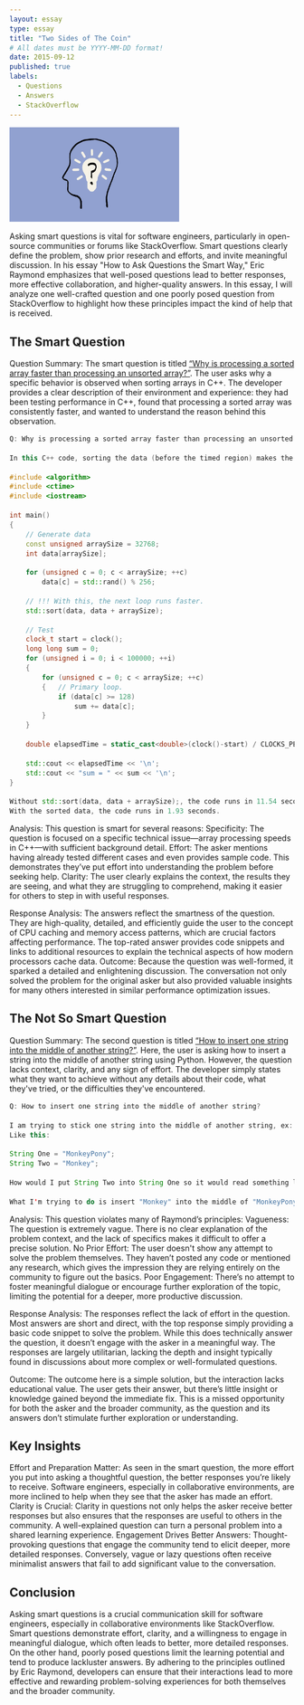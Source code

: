 ```yaml
---
layout: essay
type: essay
title: "Two Sides of The Coin"
# All dates must be YYYY-MM-DD format!
date: 2015-09-12
published: true
labels:
  - Questions
  - Answers
  - StackOverflow
---
```


<img width="300px" class="rounded float-start pe-4" src="../img/think.png">

Asking smart questions is vital for software engineers, particularly in open-source communities or forums like StackOverflow. Smart questions clearly define the problem, show prior research and efforts, and invite meaningful discussion. In his essay "How to Ask Questions the Smart Way," Eric Raymond emphasizes that well-posed questions lead to better responses, more effective collaboration, and higher-quality answers. In this essay, I will analyze one well-crafted question and one poorly posed question from StackOverflow to highlight how these principles impact the kind of help that is received.

## The Smart Question

Question Summary: The smart question is titled [“Why is processing a sorted array faster than processing an unsorted array?”](https://stackoverflow.com/questions/11227809/why-is-processing-a-sorted-array-faster-than-processing-an-unsorted-array). The user asks why a specific behavior is observed when sorting arrays in C++. The developer provides a clear description of their environment and experience: they had been testing performance in C++, found that processing a sorted array was consistently faster, and wanted to understand the reason behind this observation.

```cpp
Q: Why is processing a sorted array faster than processing an unsorted array?

In this C++ code, sorting the data (before the timed region) makes the primary loop ~6x faster:

#include <algorithm>
#include <ctime>
#include <iostream>

int main()
{
    // Generate data
    const unsigned arraySize = 32768;
    int data[arraySize];

    for (unsigned c = 0; c < arraySize; ++c)
        data[c] = std::rand() % 256;

    // !!! With this, the next loop runs faster.
    std::sort(data, data + arraySize);

    // Test
    clock_t start = clock();
    long long sum = 0;
    for (unsigned i = 0; i < 100000; ++i)
    {
        for (unsigned c = 0; c < arraySize; ++c)
        {   // Primary loop.
            if (data[c] >= 128)
                sum += data[c];
        }
    }

    double elapsedTime = static_cast<double>(clock()-start) / CLOCKS_PER_SEC;

    std::cout << elapsedTime << '\n';
    std::cout << "sum = " << sum << '\n';
}

Without std::sort(data, data + arraySize);, the code runs in 11.54 seconds.
With the sorted data, the code runs in 1.93 seconds.
```

Analysis: This question is smart for several reasons:
Specificity: The question is focused on a specific technical issue—array processing speeds in C++—with sufficient background detail.
Effort: The asker mentions having already tested different cases and even provides sample code. This demonstrates they’ve put effort into understanding the problem before seeking help.
Clarity: The user clearly explains the context, the results they are seeing, and what they are struggling to comprehend, making it easier for others to step in with useful responses.

Response Analysis: The answers reflect the smartness of the question. They are high-quality, detailed, and efficiently guide the user to the concept of CPU caching and memory access patterns, which are crucial factors affecting performance. The top-rated answer provides code snippets and links to additional resources to explain the technical aspects of how modern processors cache data.
Outcome: Because the question was well-formed, it sparked a detailed and enlightening discussion. The conversation not only solved the problem for the original asker but also provided valuable insights for many others interested in similar performance optimization issues.

## The Not So Smart Question

Question Summary: The second question is titled [“How to insert one string into the middle of another string?”](https://stackoverflow.com/questions/15442956/how-to-insert-one-string-into-the-middle-of-another-string). Here, the user is asking how to insert a string into the middle of another string using Python. However, the question lacks context, clarity, and any sign of effort. The developer simply states what they want to achieve without any details about their code, what they've tried, or the difficulties they've encountered.

```java
Q: How to insert one string into the middle of another string?

I am trying to stick one string into the middle of another string, ex:
Like this:

String One = "MonkeyPony";
String Two = "Monkey";

How would I put String Two into String One so it would read something like MonkeMonkeyyPony?

What I'm trying to do is insert "Monkey" into the middle of "MonkeyPony" numerous times, so on the first time it would read "MonkeMonkeyyPony", and on the second time it would read "MonkeMonMonkeykeyyPony", etc.

```
 
Analysis: This question violates many of Raymond’s principles:
Vagueness: The question is extremely vague. There is no clear explanation of the problem context, and the lack of specifics makes it difficult to offer a precise solution.
No Prior Effort: The user doesn't show any attempt to solve the problem themselves. They haven’t posted any code or mentioned any research, which gives the impression they are relying entirely on the community to figure out the basics.
Poor Engagement: There’s no attempt to foster meaningful dialogue or encourage further exploration of the topic, limiting the potential for a deeper, more productive discussion.

Response Analysis: The responses reflect the lack of effort in the question. Most answers are short and direct, with the top response simply providing a basic code snippet to solve the problem. While this does technically answer the question, it doesn’t engage with the asker in a meaningful way. The responses are largely utilitarian, lacking the depth and insight typically found in discussions about more complex or well-formulated questions.

Outcome: The outcome here is a simple solution, but the interaction lacks educational value. The user gets their answer, but there’s little insight or knowledge gained beyond the immediate fix. This is a missed opportunity for both the asker and the broader community, as the question and its answers don’t stimulate further exploration or understanding.

## Key Insights
Effort and Preparation Matter: As seen in the smart question, the more effort you put into asking a thoughtful question, the better responses you’re likely to receive. Software engineers, especially in collaborative environments, are more inclined to help when they see that the asker has made an effort.
Clarity is Crucial: Clarity in questions not only helps the asker receive better responses but also ensures that the responses are useful to others in the community. A well-explained question can turn a personal problem into a shared learning experience.
Engagement Drives Better Answers: Thought-provoking questions that engage the community tend to elicit deeper, more detailed responses. Conversely, vague or lazy questions often receive minimalist answers that fail to add significant value to the conversation.

## Conclusion

Asking smart questions is a crucial communication skill for software engineers, especially in collaborative environments like StackOverflow. Smart questions demonstrate effort, clarity, and a willingness to engage in meaningful dialogue, which often leads to better, more detailed responses. On the other hand, poorly posed questions limit the learning potential and tend to produce lackluster answers. By adhering to the principles outlined by Eric Raymond, developers can ensure that their interactions lead to more effective and rewarding problem-solving experiences for both themselves and the broader community.
